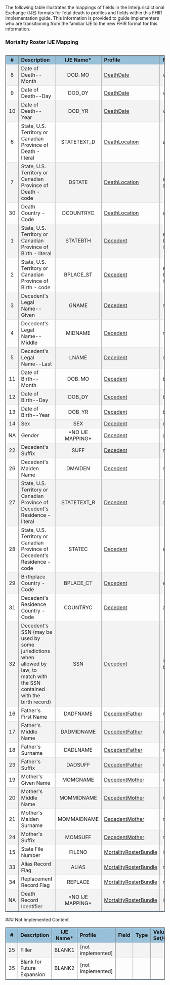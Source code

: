 The following table illustrates the mappings of fields in the Interjurisdictional Exchange (IJE) formats for fetal death to profiles and fields within this FHIR Implementation guide. This information is provided to guide implementers who are transitioning from the familiar IJE to the new FHIR format for this information.

<style>
    table.style1 { 
        border-collapse: collapse; 
        width: 100%; 
        table-layout: fixed;
    }  
    table.style1 tbody tr {
    border-bottom: 1px solid #dddddd;
    } 
    table.style1 tbody tr:nth-of-type(even) { 
        background-color: #f3f3f3; 
    } 
    table.style1 tbody tr:last-of-type {
    border-bottom: 2px solid #98c1d9;
    }
    </style>
### Mortality Roster IJE Mapping

<table align='left' border='1' class='style1' cellpadding='1' cellspacing='1'>
<tbody>
<tr>
<td style='background-color:#98c1d9; text-align: center; width: 4%;'><b>#</b></td>
<td style='background-color:#98c1d9; width: 16%;'><b>Description</b></td>
<td style='background-color:#98c1d9; text-align: center; width: 8%;'><b>IJE Name*</b></td>
<td style='background-color:#98c1d9; width: 27%;'><b>Profile</b></td>
<td style='background-color:#98c1d9;'><b>Field</b></td>
<td style='background-color:#98c1d9; text-align: center; width: 6%;'><b>Type</b></td>
<td style='background-color:#98c1d9; width: 14%;'><b>Value Set/Comments</b></td>
</tr>
<tr><td style='text-align: center;'>8</td><td>Date of Death--Month</td><td style='text-align: center;'>DOD_MO</td><td><a href='StructureDefinition-vrdr-death-date.html'>DeathDate</a></td><td>value</td><td>dateTime</td><td>See <a href='usage.html#partial-dates-and-times'>PartialDatesAndTimes</a></td></tr>
<tr><td style='text-align: center;'>9</td><td>Date of Death--Day</td><td style='text-align: center;'>DOD_DY</td><td><a href='StructureDefinition-vrdr-death-date.html'>DeathDate</a></td><td>value</td><td>dateTime</td><td>See <a href='usage.html#partial-dates-and-times'>PartialDatesAndTimes</a></td></tr>
<tr><td style='text-align: center;'>10</td><td>Date of Death--Year</td><td style='text-align: center;'>DOD_YR</td><td><a href='StructureDefinition-vrdr-death-date.html'>DeathDate</a></td><td>value</td><td>dateTime</td><td>Required for processing</td></tr>
<tr><td style='text-align: center;'>6</td><td>State, U.S. Territory or Canadian Province of Death - literal</td><td style='text-align: center;'>STATETEXT_D</td><td><a href='StructureDefinition-vrdr-death-location.html'>DeathLocation</a></td><td>address.state (expanded from 2 letter code)</td><td>string</td><td>-</td></tr>
<tr><td style='text-align: center;'>7</td><td>State, U.S. Territory or Canadian Province of Death - code</td><td style='text-align: center;'>DSTATE</td><td><a href='StructureDefinition-vrdr-death-location.html'>DeathLocation</a></td><td>address.state or address.state.extension[nationalReportingJurisdictionId]</td><td>codeable</td><td><a href='https://hl7.org/fhir/us/vr-common-library/2024Jan/ValueSet-ValueSet-states-territories-provinces-vr.html'>ValueSetStatesTerritoriesAndProvincesVitalRecords</a> or <a href='https://hl7.org/fhir/us/vr-common-library/2024Jan/ValueSet-ValueSet-jurisdiction-vr.html'>ValueSetJurisdictionVitalRecords</a></td></tr>
<tr><td style='text-align: center;'>30</td><td>Death Country - Code</td><td style='text-align: center;'>DCOUNTRYC</td><td><a href='StructureDefinition-vrdr-death-location.html'>DeathLocation</a></td><td>address.country </td><td>string </td><td><a href='https://hl7.org/fhir/us/vr-common-library/2024Jan/ValueSet-ValueSet-residence-country-vr.html'>ValueSetResidenceCountryVitalRecords</a>.  Note: For US Death certificates should be US.   </td></tr>
<tr><td style='text-align: center;'>1</td><td>State, U.S. Territory or Canadian Province of Birth - literal</td><td style='text-align: center;'>STATEBTH</td><td><a href='StructureDefinition-vrdr-decedent.html'>Decedent</a></td><td>extension[patient-birthPlace].value[x].state or extension[patient-birthPlace].value[x].state.extension[nationalReportingJurisdictionId] if present    (expanded from 2 letter code)</td><td>string</td><td>See <a href='usage.html#state-literals'>StateLiterals</a></td></tr>
<tr><td style='text-align: center;'>2</td><td>State, U.S. Territory or Canadian Province of Birth - code</td><td style='text-align: center;'>BPLACE_ST</td><td><a href='StructureDefinition-vrdr-decedent.html'>Decedent</a></td><td>extension[patient-birthPlace].value[x].state or extension[patient-birthPlace].value[x].state.extension[nationalReportingJurisdictionId] if present </td><td>string</td><td><a href='https://hl7.org/fhir/us/vr-common-library/2024Jan/ValueSet-ValueSet-jurisdiction-vr.html'>ValueSetJurisdictionVitalRecords</a></td></tr>
<tr><td style='text-align: center;'>3</td><td>Decedent's Legal Name--Given </td><td style='text-align: center;'>GNAME</td><td><a href='StructureDefinition-vrdr-decedent.html'>Decedent</a></td><td>name.given , name.use = official</td><td>string</td><td>See <a href='usage.html#decedent-name'>Note on Decedent Name</a></td></tr>
<tr><td style='text-align: center;'>4</td><td>Decedent's Legal Name--Middle</td><td style='text-align: center;'>MIDNAME</td><td><a href='StructureDefinition-vrdr-decedent.html'>Decedent</a></td><td>name.given , name.use = official (first letter)</td><td>string</td><td>See <a href='usage.html#decedent-name'>Note on Decedent Name</a></td></tr>
<tr><td style='text-align: center;'>5</td><td>Decedent's Legal Name--Last</td><td style='text-align: center;'>LNAME</td><td><a href='StructureDefinition-vrdr-decedent.html'>Decedent</a></td><td>name.family , name.use = official</td><td>string</td><td>See <a href='usage.html#decedent-name'>Note on Decedent Name</a></td></tr>
<tr><td style='text-align: center;'>11</td><td>Date of Birth--Month</td><td style='text-align: center;'>DOB_MO</td><td><a href='StructureDefinition-vrdr-decedent.html'>Decedent</a></td><td>birthDate</td><td>dateTime</td><td>See <a href='usage.html#partial-dates-and-times'>PartialDatesAndTimes</a></td></tr>
<tr><td style='text-align: center;'>12</td><td>Date of Birth--Day</td><td style='text-align: center;'>DOB_DY</td><td><a href='StructureDefinition-vrdr-decedent.html'>Decedent</a></td><td>birthDate</td><td>dateTime</td><td>See <a href='usage.html#partial-dates-and-times'>PartialDatesAndTimes</a></td></tr>
<tr><td style='text-align: center;'>13</td><td>Date of Birth--Year</td><td style='text-align: center;'>DOB_YR</td><td><a href='StructureDefinition-vrdr-decedent.html'>Decedent</a></td><td>birthDate</td><td>dateTime</td><td>See <a href='usage.html#partial-dates-and-times'>PartialDatesAndTimes</a></td></tr>
<tr><td style='text-align: center;'>14</td><td>Sex</td><td style='text-align: center;'>SEX</td><td><a href='StructureDefinition-vrdr-decedent.html'>Decedent</a></td><td>extension[NVSS-SexAtDeath] </td><td>codeable</td><td><a href='ValueSet-vrdr-administrative-gender-vs.html'>AdministrativeGenderVS</a></td></tr>
<tr><td style='text-align: center;'>NA</td><td>Gender</td><td style='text-align: center;'>*NO IJE MAPPING*</td><td><a href='StructureDefinition-vrdr-decedent.html'>Decedent</a></td><td>gender</td><td>codeable</td><td><a href='ValueSet-vrdr-administrative-gender-vs.html'>AdministrativeGenderVS</a> - See <a href='usage.html#decedent-gender'>Note on Decedent Gender</a></td></tr>
<tr><td style='text-align: center;'>22</td><td>Decedent's Suffix</td><td style='text-align: center;'>SUFF</td><td><a href='StructureDefinition-vrdr-decedent.html'>Decedent</a></td><td>name.suffix , name.use = official</td><td>string</td><td>-</td></tr>
<tr><td style='text-align: center;'>26</td><td>Decedent's Maiden Name</td><td style='text-align: center;'>DMAIDEN</td><td><a href='StructureDefinition-vrdr-decedent.html'>Decedent</a></td><td>name.text , name.use=maiden</td><td>string</td><td></td></tr>
<tr><td style='text-align: center;'>27</td><td>State, U.S. Territory or Canadian Province of Decedent's Residence - literal</td><td style='text-align: center;'>STATETEXT_R </td><td><a href='StructureDefinition-vrdr-decedent.html'>Decedent</a></td><td>address.state (expanded from 2 letter code)</td><td>string</td><td>See <a href='usage.html#state-literals'>StateLiterals</a></td></tr>
<tr><td style='text-align: center;'>28</td><td>State, U.S. Territory or Canadian Province of Decedent's Residence - code</td><td style='text-align: center;'>STATEC</td><td><a href='StructureDefinition-vrdr-decedent.html'>Decedent</a></td><td>address.state</td><td>string</td><td><a href='https://hl7.org/fhir/us/vr-common-library/2024Jan/ValueSet-ValueSet-states-territories-provinces-vr.html'>ValueSetStatesTerritoriesAndProvincesVitalRecords</a></td></tr>
<tr><td style='text-align: center;'>29</td><td>Birthplace Country - Code</td><td style='text-align: center;'>BPLACE_CT</td><td><a href='StructureDefinition-vrdr-decedent.html'>Decedent</a></td><td>extension[patient-birthPlace].value[x].country </td><td>string</td><td><a href='https://hl7.org/fhir/us/vr-common-library/2024Jan/ValueSet-ValueSet-birthplace-country-vr.html'>ValueSetBirthplaceCountryVitalRecords</a>.</td></tr>
<tr><td style='text-align: center;'>31</td><td>Decedent's Residence Country - Code</td><td style='text-align: center;'>COUNTRYC</td><td><a href='StructureDefinition-vrdr-decedent.html'>Decedent</a></td><td>address.country</td><td>string</td><td><a href='https://hl7.org/fhir/us/vr-common-library/2024Jan/ValueSet-ValueSet-residence-country-vr.html'>ValueSetResidenceCountryVitalRecords</a></td></tr>
<tr><td style='text-align: center;'>32</td><td>Decedent's SSN (may be used by some jurisdictions when allowed by law, to match with the SSN contained with the birth record)</td><td style='text-align: center;'>SSN</td><td><a href='StructureDefinition-vrdr-decedent.html'>Decedent</a></td><td>identifier.value where system = 'http://hl7.org/fhir/sid/us-ssn and type.coding.code="SB"</td><td>string</td><td>-</td></tr>
<tr><td style='text-align: center;'>16</td><td>Father's First Name</td><td style='text-align: center;'>DADFNAME</td><td><a href='StructureDefinition-vrdr-decedent-father.html'>DecedentFather</a></td><td>name.given , name.use = official</td><td>string</td><td>-</td></tr>
<tr><td style='text-align: center;'>17</td><td>Father's Middle Name</td><td style='text-align: center;'>DADMIDNAME</td><td><a href='StructureDefinition-vrdr-decedent-father.html'>DecedentFather</a></td><td>name.given , name.use = official</td><td>string</td><td>-</td></tr>
<tr><td style='text-align: center;'>18</td><td>Father's Surname</td><td style='text-align: center;'>DADLNAME</td><td><a href='StructureDefinition-vrdr-decedent-father.html'>DecedentFather</a></td><td>name.family</td><td>string</td><td>-</td></tr>
<tr><td style='text-align: center;'>23</td><td>Father's Suffix</td><td style='text-align: center;'>DADSUFF</td><td><a href='StructureDefinition-vrdr-decedent-father.html'>DecedentFather</a></td><td>name.suffix , name.use = official</td><td>string</td><td>-</td></tr>
<tr><td style='text-align: center;'>19</td><td>Mother's Given Name</td><td style='text-align: center;'>MOMGNAME</td><td><a href='StructureDefinition-vrdr-decedent-mother.html'>DecedentMother</a></td><td>name.given , name.use = official</td><td>string</td><td>-</td></tr>
<tr><td style='text-align: center;'>20</td><td>Mother's Middle Name</td><td style='text-align: center;'>MOMMIDNAME</td><td><a href='StructureDefinition-vrdr-decedent-mother.html'>DecedentMother</a></td><td>name.given , name.use = official</td><td>string</td><td>-</td></tr>
<tr><td style='text-align: center;'>21</td><td>Mother's Maiden Surname</td><td style='text-align: center;'>MOMMAIDNAME</td><td><a href='StructureDefinition-vrdr-decedent-mother.html'>DecedentMother</a></td><td>name.family , name.type=maiden</td><td>string </td><td>-</td></tr>
<tr><td style='text-align: center;'>24</td><td>Mother's Suffix</td><td style='text-align: center;'>MOMSUFF</td><td><a href='StructureDefinition-vrdr-decedent-mother.html'>DecedentMother</a></td><td>name.suffix , name.use = official</td><td>string</td><td>-</td></tr>
<tr><td style='text-align: center;'>15</td><td>State File Number</td><td style='text-align: center;'>FILENO</td><td><a href='StructureDefinition-vrdr-mortality-roster-bundle.html'>MortalityRosterBundle</a></td><td>identifier.extension[certificateNumber].value</td><td>string(6)</td><td>-</td></tr>
<tr><td style='text-align: center;'>33</td><td>Alias Record Flag</td><td style='text-align: center;'>ALIAS</td><td><a href='StructureDefinition-vrdr-mortality-roster-bundle.html'>MortalityRosterBundle</a></td><td>meta.extension[aliasStatus].value</td><td>boolean</td><td></td></tr>
<tr><td style='text-align: center;'>34</td><td>Replacement Record Flag</td><td style='text-align: center;'>REPLACE</td><td><a href='StructureDefinition-vrdr-mortality-roster-bundle.html'>MortalityRosterBundle</a></td><td>meta.extension[replaceStatus].value</td><td>codeable</td><td><a href='ValueSet-vrdr-replace-status-vs.html'>ReplaceStatusVS</a></td></tr>
<tr><td style='text-align: center;'>NA</td><td>Death Record Identifier</td><td style='text-align: center;'>*NO IJE MAPPING*</td><td><a href='StructureDefinition-vrdr-mortality-roster-bundle.html'>MortalityRosterBundle</a></td><td>identifier.value</td><td>string(12)</td><td>YYYYJJNNNNNN,  YYYY = death year JJ = jurisdiction  and NNNNNN = certificate number</td></tr>
</tbody>
</table>
### Not Implemented Content

<table align='left' border='1' class='style1' cellpadding='1' cellspacing='1'>
<tbody>
<tr>
<td style='background-color:#98c1d9; text-align: center; width: 4%;'><b>#</b></td>
<td style='background-color:#98c1d9; width: 16%;'><b>Description</b></td>
<td style='background-color:#98c1d9; text-align: center; width: 8%;'><b>IJE Name*</b></td>
<td style='background-color:#98c1d9; width: 27%;'><b>Profile</b></td>
<td style='background-color:#98c1d9;'><b>Field</b></td>
<td style='background-color:#98c1d9; text-align: center; width: 6%;'><b>Type</b></td>
<td style='background-color:#98c1d9; width: 14%;'><b>Value Set/Comments</b></td>
</tr>
<tr><td style='text-align: center;'>25</td><td>Filler</td><td style='text-align: center;'>BLANK1</td><td>[not implemented]</td><td></td><td></td><td></td></tr>
<tr><td style='text-align: center;'>35</td><td>Blank for Future Expansion</td><td style='text-align: center;'>BLANK2</td><td>[not implemented]</td><td></td><td></td><td></td></tr>
</tbody>
</table>
